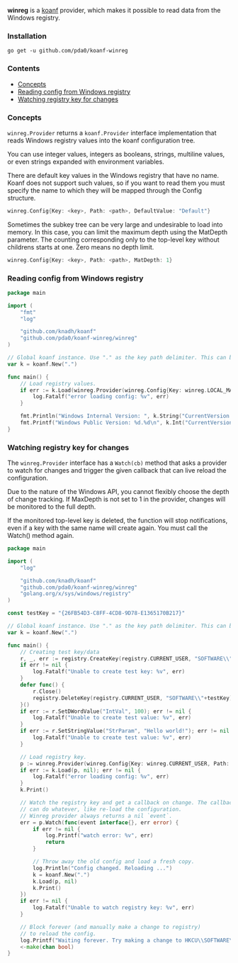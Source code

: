 **winreg** is a [koanf](https://github.com/knadh/koanf) provider, which makes it possible to read data from the Windows registry.

### Installation

`go get -u github.com/pda0/koanf-winreg`

### Contents

- [Concepts](#concepts)
- [Reading config from Windows registry](#reading-config-from-windows-registry)
- [Watching registry key for changes](#watching-registry-key-for-changes)

### Concepts

`winreg.Provider` returns a `koanf.Provider` interface implementation that
reads Windows registry values into the koanf configuration tree.

You can use integer values, integers as booleans, strings, multiline values,
or even strings expanded with environment variables.

There are default key values in the Windows registry that have no name. Koanf
does not support such values, so if you want to read them you must specify
the name to which they will be mapped through the Config structure.

```go
winreg.Config{Key: <key>, Path: <path>, DefaultValue: "Default"}
```

Sometimes the subkey tree can be very large and undesirable to load into
memory. In this case, you can limit the maximum depth using the MatDepth
parameter. The counting corresponding only to the top-level key without
childrens starts at one. Zero means no depth limit.

```go
winreg.Config{Key: <key>, Path: <path>, MatDepth: 1}
```

### Reading config from Windows registry

```go
package main

import (
	"fmt"
	"log"

	"github.com/knadh/koanf"
	"github.com/pda0/koanf-winreg/winreg"
)

// Global koanf instance. Use "." as the key path delimiter. This can be "/" or any character.
var k = koanf.New(".")

func main() {
	// Load registry values.
	if err := k.Load(winreg.Provider(winreg.Config{Key: winreg.LOCAL_MACHINE, Path: "SOFTWARE\\Microsoft\\Windows NT", MaxDepth: 2}), nil); err != nil {
		log.Fatalf("error loading config: %v", err)
	}

	fmt.Println("Windows Internal Version: ", k.String("CurrentVersion.CurrentVersion"))
	fmt.Printf("Windows Public Version: %d.%d\n", k.Int("CurrentVersion.CurrentMajorVersionNumber"), k.Int("CurrentVersion.CurrentMinorVersionNumber"))
}

```

### Watching registry key for changes

The `winreg.Provider` interface has a `Watch(cb)` method that asks a provider
to watch for changes and trigger the given callback that can live reload the
configuration.

Due to the nature of the Windows API, you cannot flexibly choose the depth
of change tracking. If MaxDepth is not set to 1 in the provider, changes
will be monitored to the full depth.

If the monitored top-level key is deleted, the function will stop
notifications, even if a key with the same name will create again. You must
call the Watch() method again.

```go
package main

import (
	"log"

	"github.com/knadh/koanf"
	"github.com/pda0/koanf-winreg/winreg"
	"golang.org/x/sys/windows/registry"
)

const testKey = "{26FB54D3-C8FF-4CD8-9D78-E1365170B217}"

// Global koanf instance. Use "." as the key path delimiter. This can be "/" or any character.
var k = koanf.New(".")

func main() {
	// Creating test key/data
	r, _, err := registry.CreateKey(registry.CURRENT_USER, "SOFTWARE\\"+testKey, registry.ALL_ACCESS)
	if err != nil {
		log.Fatalf("Unable to create test key: %v", err)
	}
	defer func() {
		r.Close()
		registry.DeleteKey(registry.CURRENT_USER, "SOFTWARE\\"+testKey)
	}()
	if err := r.SetDWordValue("IntVal", 100); err != nil {
		log.Fatalf("Unable to create test value: %v", err)
	}
	if err := r.SetStringValue("StrParam", "Hello world!"); err != nil {
		log.Fatalf("Unable to create test value: %v", err)
	}

	// Load registry key.
	p := winreg.Provider(winreg.Config{Key: winreg.CURRENT_USER, Path: "SOFTWARE\\" + testKey})
	if err := k.Load(p, nil); err != nil {
		log.Fatalf("error loading config: %v", err)
	}
	k.Print()

	// Watch the registry key and get a callback on change. The callback
	// can do whatever, like re-load the configuration.
	// Winreg provider always returns a nil `event`.
	err = p.Watch(func(event interface{}, err error) {
		if err != nil {
			log.Printf("watch error: %v", err)
			return
		}

		// Throw away the old config and load a fresh copy.
		log.Println("Config changed. Reloading ...")
		k = koanf.New(".")
		k.Load(p, nil)
		k.Print()
	})
	if err != nil {
		log.Fatalf("Unable to watch registry key: %v", err)
	}

	// Block forever (and manually make a change to registry)
	// to reload the config.
	log.Printf("Waiting forever. Try making a change to HKCU\\SOFTWARE\\%s key to live reload", testKey)
	<-make(chan bool)
}

```
